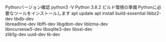 Pythonバージョン確認
python3 -V
Python 3.8.2
ビルド環境の準備
Pythonに必要なツールをインストールします
apt update
apt install build-essential libbz2-dev libdb-dev \
  libreadline-dev libffi-dev libgdbm-dev liblzma-dev \
  libncursesw5-dev libsqlite3-dev libssl-dev \
  zlib1g-dev uuid-dev tk-dev